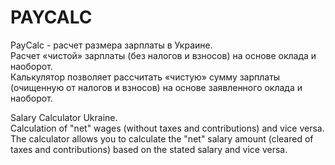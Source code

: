 # PAYCALC
PayCalc - расчет размера зарплаты в Украине.<br>
Расчет «чистой» зарплаты (без налогов и взносов) на основе оклада и наоборот.<br>
Калькулятор позволяет рассчитать «чистую» сумму зарплаты (очищенную от налогов и взносов) на основе заявленного оклада и наоборот.<br>

Salary Calculator Ukraine.<br>
Calculation of "net" wages (without taxes and contributions) and vice versa.<br>
The calculator allows you to calculate the "net" salary amount (cleared of taxes and contributions) based on the stated salary and vice versa.<br>
